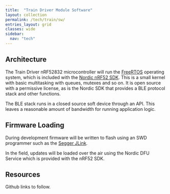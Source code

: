 ```yaml
---
title:  "Train Driver Module Software"
layout: collection
permalink: /tech/train/sw/
entries_layout: grid
classes: wide
sidebar:
  nav: "tech"
---
```


## Architecture


The Train Driver nRF52832 microcontroller will run the [FreeRTOS](https://www.freertos.org/)
operating system, which is included with the
[Nordic nRF52 SDK](https://www.nordicsemi.com/Software-and-tools/Software/nRF5-SDK).
This is a small kernel with basic multitasking with queues, mutexes and so
on. It is open source with a permissive license, as is the Nordic SDK that
provides a BLE protocol stack and other functions.

The BLE stack runs in a closed source soft device through an API. This leaves
a reasonable amount of bandwidth for running application logic.

## Firmware Loading

During development firmware will be written to flash using an SWD programmer
such as the [Segger JLink](https://www.segger.com/products/debug-probes/j-link/).

In the field, updates will be loaded over the air using the Nordic DFU Service
which is provided with the nRF52 SDK.

## Resources

Github links to follow.
